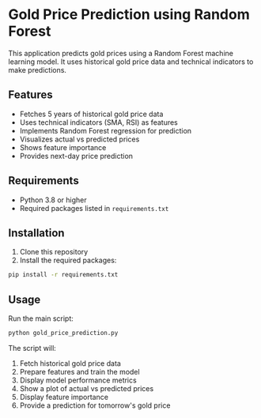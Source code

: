 # Gold Price Prediction using Random Forest

This application predicts gold prices using a Random Forest machine learning model. It uses historical gold price data and technical indicators to make predictions.

## Features

- Fetches 5 years of historical gold price data
- Uses technical indicators (SMA, RSI) as features
- Implements Random Forest regression for prediction
- Visualizes actual vs predicted prices
- Shows feature importance
- Provides next-day price prediction

## Requirements

- Python 3.8 or higher
- Required packages listed in `requirements.txt`

## Installation

1. Clone this repository
2. Install the required packages:
```bash
pip install -r requirements.txt
```

## Usage

Run the main script:
```bash
python gold_price_prediction.py
```

The script will:
1. Fetch historical gold price data
2. Prepare features and train the model
3. Display model performance metrics
4. Show a plot of actual vs predicted prices
5. Display feature importance
6. Provide a prediction for tomorrow's gold price
